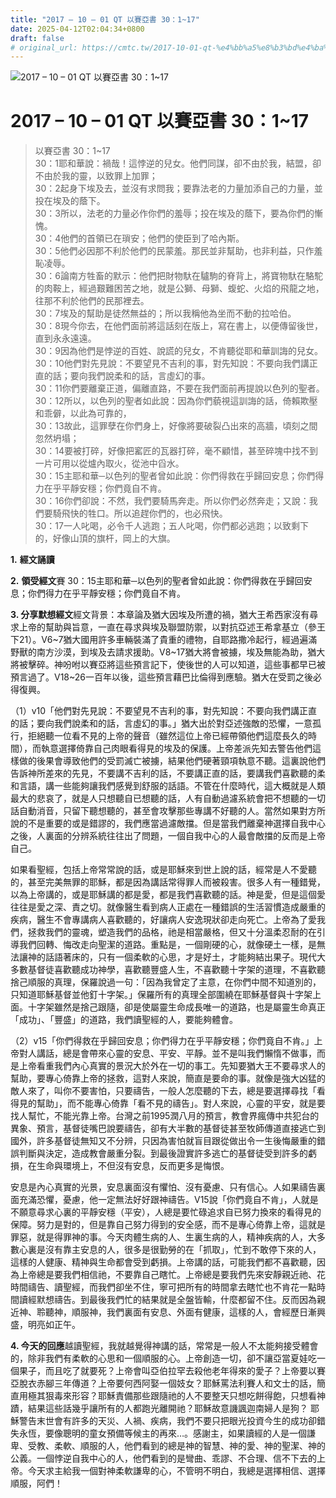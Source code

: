 ```yaml
---
title: "2017 – 10 – 01 QT 以賽亞書 30：1~17"
date: 2025-04-12T02:04:34+0800
draft: false
# original_url: https://cmtc.tw/2017-10-01-qt-%e4%bb%a5%e8%b3%bd%e4%ba%9e%e6%9b%b8-30%ef%bc%9a117
---
```


![2017 – 10 – 01 QT 以賽亞書 30：1~17](/images/qt.jpg   "2017 – 10 – 01 QT 以賽亞書 30：1~17")

# 2017 – 10 – 01 QT 以賽亞書 30：1~17

> 以賽亞書 30：1~17  
> 30：1耶和華說：禍哉！這悖逆的兒女。他們同謀，卻不由於我，結盟，卻不由於我的靈，以致罪上加罪；  
> 30：2起身下埃及去，並沒有求問我；要靠法老的力量加添自己的力量，並投在埃及的蔭下。  
> 30：3所以，法老的力量必作你們的羞辱；投在埃及的蔭下，要為你們的慚愧。  
> 30：4他們的首領已在瑣安；他們的使臣到了哈內斯。  
> 30：5他們必因那不利於他們的民蒙羞。那民並非幫助，也非利益，只作羞恥凌辱。  
> 30：6論南方牲畜的默示：他們把財物馱在驢駒的脊背上，將寶物馱在駱駝的肉鞍上，經過艱難困苦之地，就是公獅、母獅、蝮蛇、火焰的飛龍之地，往那不利於他們的民那裡去。  
> 30：7埃及的幫助是徒然無益的；所以我稱他為坐而不動的拉哈伯。  
> 30：8現今你去，在他們面前將這話刻在版上，寫在書上，以便傳留後世，直到永永遠遠。  
> 30：9因為他們是悖逆的百姓、說謊的兒女，不肯聽從耶和華訓誨的兒女。  
> 30：10他們對先見說：不要望見不吉利的事，對先知說：不要向我們講正直的話；要向我們說柔和的話，言虛幻的事。  
> 30：11你們要離棄正道，偏離直路，不要在我們面前再提說以色列的聖者。  
> 30：12所以，以色列的聖者如此說：因為你們藐視這訓誨的話，倚賴欺壓和乖僻，以此為可靠的，  
> 30：13故此，這罪孽在你們身上，好像將要破裂凸出來的高牆，頃刻之間忽然坍塌；  
> 30：14要被打碎，好像把窰匠的瓦器打碎，毫不顧惜，甚至碎塊中找不到一片可用以從爐內取火，從池中舀水。  
> 30：15主耶和華─以色列的聖者曾如此說：你們得救在乎歸回安息；你們得力在乎平靜安穩；你們竟自不肯。  
> 30：16你們卻說：不然，我們要騎馬奔走。所以你們必然奔走；又說：我們要騎飛快的牲口。所以追趕你們的，也必飛快。  
> 30：17一人叱喝，必令千人逃跑；五人叱喝，你們都必逃跑；以致剩下的，好像山頂的旗杆，岡上的大旗。

**1.** **經文誦讀**

**2.** **領受經文**賽 30：15主耶和華─以色列的聖者曾如此說：你們得救在乎歸回安息；你們得力在乎平靜安穩；你們竟自不肯。

**3. 分享默想經文**經文背景：本章論及猶大因埃及所遭的禍，猶大王希西家沒有尋求上帝的幫助與旨意，一直在尋求與埃及聯盟防禦，以對抗亞述王希拿基立（參王下21）。V6~7猶大國用許多車輛裝滿了貴重的禮物，自耶路撒冷起行，經過遍滿野獸的南方沙漠，到埃及去請求援助。V8~17猶大將會被擄，埃及無能為助，猶大將被擊碎。神吩咐以賽亞將這些預言記下，使後世的人可以知道，這些事都早已被預言過了。V18~26一百年以後，這些預言藉巴比倫得到應驗。猶大在受罰之後必得復興。

（1）v10「他們對先見說：不要望見不吉利的事，對先知說：不要向我們講正直的話；要向我們說柔和的話，言虛幻的事。」猶大出於對亞述強敵的恐懼，一意孤行，拒絕聽一位看不見的上帝的聲音（雖然這位上帝已經帶領他們這麼長久的時間），而執意選擇倚靠自己肉眼看得見的埃及的保護。上帝差派先知去警告他們這樣做的後果會導致他們的受罰滅亡被擄，結果他們硬著頸項執意不聽。這裏說他們告訴神所差來的先見，不要講不吉利的話，不要講正直的話，要講我們喜歡聽的柔和言語，講一些能夠讓我們感覺到舒服的話語。不管在什麼時代，這大概就是人類最大的悲哀了，就是人只想聽自已想聽的話，人有自動過濾系統會把不想聽的一切話自動消音，只留下聽想聽的，甚至會攻擊那些專講不好聽的人。當然如果對方所說的不是重要的或是錯謬的，我們應當過濾敵擋。但是當我們離棄神選擇自我中心之後，人裏面的分辨系統往往出了問題，一個自我中心的人最會敵擋的反而是上帝自己。

如果看聖經，包括上帝常常說的話，或是耶穌來到世上說的話，經常是人不愛聽的，甚至完美無罪的耶穌，都是因為講話常得罪人而被殺害。很多人有一種錯覺，以為上帝講的，或是耶穌講的都是愛，都是我們喜歡聽的話。神是愛，但是這個愛往往是愛之深、責之切。就像醫生看到病人正處在一種錯誤的生活習慣造成嚴重的疾病，醫生不會專講病人喜歡聽的，好讓病人安逸現狀卻走向死亡。上帝為了愛我們，拯救我們的靈魂，塑造我們的品格，祂是相當嚴格，但又十分溫柔忍耐的在引導我們回轉、悔改走向聖潔的道路。重點是，一個剛硬的心，就像硬土一樣，是無法讓神的話語著床的，只有一個柔軟的心思，才是好土，才能夠結出果子。現代大多數基督徒喜歡聽成功神學，喜歡聽豐盛人生，不喜歡聽十字架的道理，不喜歡聽捨己順服的真理，保羅說過一句：「因為我曾定了主意，在你們中間不知道別的，只知道耶穌基督並他釘十字架。」保羅所有的真理全部圍繞在耶穌基督與十字架上面。十字架雖然是捨己跟隨，卻是使屬靈生命成長唯一的道路，也是屬靈生命真正「成功」、「豐盛」的道路，我們讀聖經的人，要能夠體會。

（2）v15「你們得救在乎歸回安息；你們得力在乎平靜安穩；你們竟自不肯。」上帝對人講話，總是會帶來心靈的安息、平安、平靜。並不是叫我們懶惰不做事，而是上帝看重我們內心真實的景況大於外在一切的事工。先知要猶大王不要尋求人的幫助，要專心倚靠上帝的拯救，這對人來說，簡直是要命的事。就像是強大凶猛的敵人來了，叫你不要害怕，只要禱告，一般人怎麼聽的下去，總是要選擇尋找「看得見的幫助」，而不能專心倚靠「看不見的禱告」。對人來說，心靈的平安，就是要找人幫忙，不能光靠上帝。台灣之前1995潤八月的預言，教會界瘋傳中共犯台的異象、預言，基督徒嘴巴說要禱告，卻有大半數的基督徒甚至牧師傳道直接逃亡到國外，許多基督徒無知又不分辨，只因為害怕就盲目跟從做出令一生後悔嚴重的錯誤判斷與決定，造成教會嚴重分裂。到最後證實許多逃亡的基督徒受到許多的虧損，在生命與環境上，不但沒有安息，反而更多是悔恨。

安息是內心真實的光景，安息裏面沒有懼怕、沒有憂慮、只有信心。人如果禱告裏面充滿恐懼，憂慮，他一定無法好好跟神禱告。V15說「你們竟自不肯」，人就是不願意尋求心裏的平靜安穩（平安），人總是要忙碌追求自已努力換來的看得見的保障。努力是對的，但是靠自己努力得到的安全感，而不是專心倚靠上帝，這就是罪惡，就是得罪神的事。今天肉體生病的人、生裏生病的人，精神疾病的人，大多數心裏是沒有靠主安息的人，很多是很勤勞的在「抓取」，忙到不敢停下來的人，這樣的人健康、精神與生命都會受到虧損。上帝講的話，可能我們都不喜歡聽，因為上帝總是要我們相信祂，不要靠自己瞎忙。上帝總是要我們先來安靜親近祂、花時間禱告、讀聖經，而我們卻坐不住，寧可把所有的時間拿去瞎忙也不肯花一點時間讀經默想禱告。到最後我們忙的結果就是全盤皆輸，什麼都留不住。反而因為親近神、聆聽神，順服神，我們裏面有安息、外面有健康，這樣的人，會經歷日漸興盛，明亮如正午。

**4. 今天的回應**越讀聖經，我就越覺得神講的話，常常是一般人不太能夠接受體會的，除非我們有柔軟的心思和一個順服的心。上帝創造一切，卻不讓亞當夏娃吃一個果子，而且吃了就要死？上帝會叫亞伯拉罕去殺他老年得來的愛子？上帝要以賽亞脫衣赤腳三年傳道？上帝要何西阿娶一個妓女？耶穌罵法利賽人和文士的話，簡直用極其狠毒來形容？耶穌責備那些跟隨祂的人不要整天只想吃餅得飽，只想看神蹟，結果這些話幾乎讓所有的人都跑光離開祂？耶穌故意譏諷迦南婦人是狗？ 耶穌警告末世會有許多的天災、人禍、疾病，我們不要只把眼光投資今生的成功卻錯失永恆，要像聰明的童女預備等候主的再來…。感謝主，如果讀經的人是一個謙卑、受教、柔軟、順服的人，他們看到的總是神的智慧、神的愛、神的聖潔、神的公義。一個悖逆自我中心的人，他們看到的是彎曲、乖謬、不合理、信不下去的上帝。今天求主給我一個對神柔軟謙卑的心，不管明不明白，我總是選擇相信、選擇順服，阿們！